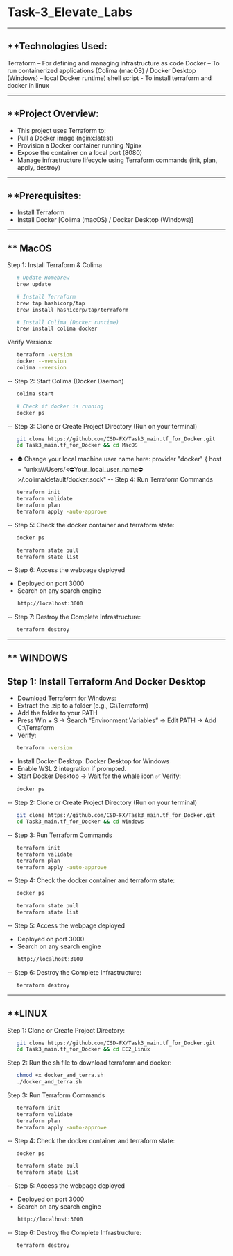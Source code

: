 # Task-3_Elevate_Labs
---
**Technologies Used:
--
Terraform – For defining and managing infrastructure as code
Docker – To run containerized applications (Colima (macOS) / Docker Desktop (Windows) – local Docker runtime)
shell script - To install terraform and docker in linux
___
**Project Overview:
--
 * This project uses Terraform to:
 * Pull a Docker image (nginx:latest)
 * Provision a Docker container running Nginx
 * Expose the container on a local port (8080)
 * Manage infrastructure lifecycle using Terraform commands (init, plan, apply, destroy)
---
**Prerequisites:
--
 * Install Terraform
 * Install Docker [Colima (macOS) / Docker Desktop (Windows)]
---

** MacOS
--
Step 1: Install Terraform & Colima
```bash
   # Update Homebrew
   brew update

   # Install Terraform
   brew tap hashicorp/tap
   brew install hashicorp/tap/terraform

   # Install Colima (Docker runtime)
   brew install colima docker
```
Verify Versions:
```bash
   terraform -version
   docker --version
   colima --version
```
--
Step 2: Start Colima (Docker Daemon)
```bash
   colima start
```
```bash
   # Check if docker is running
   docker ps
```
--
Step 3: Clone or Create Project Directory (Run on your terminal)
```bash
   git clone https://github.com/CSD-FX/Task3_main.tf_for_Docker.git
   cd Task3_main.tf_for_Docker && cd MacOS
```
* ⛔️ Change your local machine user name here:
     provider "docker" {
     host = "unix:///Users/<⛔️Your_local_user_name⛔️ >/.colima/default/docker.sock" 
--
Step 4: Run Terraform Commands
```bash
   terraform init
   terraform validate
   terraform plan
   terraform apply -auto-approve
```
--
Step 5: Check the docker container and terraform state:
```bash
   docker ps
```
```bash
   terraform state pull
   terraform state list
```
--
Step 6: Access the webpage deployed
 * Deployed on port 3000
 * Search on any search engine
   ```bash
   http://localhost:3000
   ```
--
Step 7: Destroy the Complete Infrastructure:
```bash
   terraform destroy
```

---

** WINDOWS
--
Step 1: Install Terraform And Docker Desktop
--
* Download Terraform for Windows:
* Extract the .zip to a folder (e.g., C:\Terraform)
* Add the folder to your PATH
* Press Win + S → Search “Environment Variables” → Edit PATH → Add C:\Terraform
* Verify:
```bash
   terraform -version
```
* Install Docker Desktop: Docker Desktop for Windows
* Enable WSL 2 integration if prompted.
* Start Docker Desktop → Wait for the whale icon ✅
Verify:
```bash
   docker ps
```
--
Step 2: Clone or Create Project Directory (Run on your terminal)
```bash
   git clone https://github.com/CSD-FX/Task3_main.tf_for_Docker.git
   cd Task3_main.tf_for_Docker && cd Windows
```
--
Step 3: Run Terraform Commands
```bash
   terraform init
   terraform validate
   terraform plan
   terraform apply -auto-approve
```
--
Step 4: Check the docker container and terraform state:
```bash
   docker ps
```
```bash
   terraform state pull
   terraform state list
```
--
Step 5: Access the webpage deployed
 * Deployed on port 3000
 * Search on any search engine
   ```bash
   http://localhost:3000
   ```
--
Step 6: Destroy the Complete Infrastructure:
```bash
   terraform destroy
```
---
**LINUX
--
Step 1: Clone or Create Project Directory:
```bash
   git clone https://github.com/CSD-FX/Task3_main.tf_for_Docker.git
   cd Task3_main.tf_for_Docker && cd EC2_Linux
```
Step 2: Run the sh file to download terraform and docker:
```bash
   chmod +x docker_and_terra.sh
   ./docker_and_terra.sh
```
Step 3: Run Terraform Commands
```bash
   terraform init
   terraform validate
   terraform plan
   terraform apply -auto-approve
```
--
Step 4: Check the docker container and terraform state:
```bash
   docker ps
```
```bash
   terraform state pull
   terraform state list
```
--
Step 5: Access the webpage deployed
 * Deployed on port 3000
 * Search on any search engine
   ```bash
   http://localhost:3000
   ```
--
Step 6: Destroy the Complete Infrastructure:
```bash
   terraform destroy
```

   
   
